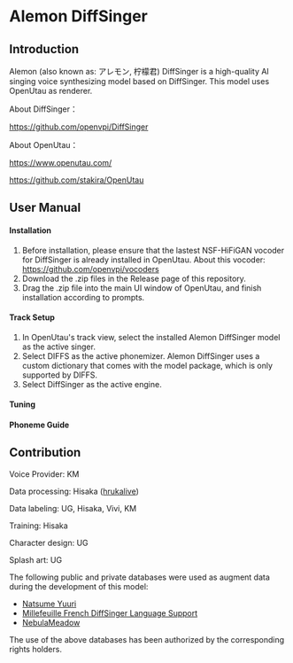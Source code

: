# Alemon DiffSinger

## Introduction
Alemon (also known as: アレモン, 柠檬君) DiffSinger is a high-quality AI singing voice synthesizing model based on DiffSinger. This model uses OpenUtau as renderer.

About DiffSinger：

https://github.com/openvpi/DiffSinger

About OpenUtau：

https://www.openutau.com/

https://github.com/stakira/OpenUtau

## User Manual

#### Installation

1.  Before installation, please ensure that the lastest NSF-HiFiGAN vocoder for DiffSinger is already installed in OpenUtau. About this vocoder: https://github.com/openvpi/vocoders
2.  Download the .zip files in the Release page of this repository.
3.  Drag the .zip file into the main UI window of OpenUtau, and finish installation according to prompts.

#### Track Setup

1.  In OpenUtau's track view, select the installed Alemon DiffSinger model as the active singer.
2.  Select DIFFS as the active phonemizer. Alemon DiffSinger uses a custom dictionary that comes with the model package, which is only supported by DIFFS.
3.  Select DiffSinger as the active engine.

#### Tuning


#### Phoneme Guide


## Contribution

Voice Provider: KM

Data processing: Hisaka ([hrukalive](https://github.com/hrukalive))

Data labeling: UG, Hisaka, Vivi, KM

Training: Hisaka

Character design: UG

Splash art: UG

The following public and private databases were used as augment data during the development of this model:
-  [Natsume Yuuri](https://ksdcm1ng.wixsite.com/njksofficial)
-  [Millefeuille French DiffSinger Language Support](https://github.com/imsupposedto/Millefeuille-DiffSinger-French)
-  [NebulaMeadow](https://x.com/NebulaMeadow)

The use of the above databases has been authorized by the corresponding rights holders.
